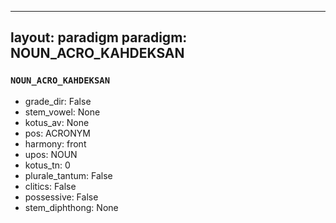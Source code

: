 
---
layout: paradigm
paradigm: NOUN_ACRO_KAHDEKSAN
---
### ` NOUN_ACRO_KAHDEKSAN `


* grade_dir: False
* stem_vowel: None
* kotus_av: None
* pos: ACRONYM
* harmony: front
* upos: NOUN
* kotus_tn: 0
* plurale_tantum: False
* clitics: False
* possessive: False
* stem_diphthong: None
